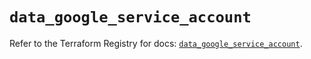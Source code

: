 # `data_google_service_account`

Refer to the Terraform Registry for docs: [`data_google_service_account`](https://registry.terraform.io/providers/hashicorp/google/6.9.0/docs/data-sources/service_account).

